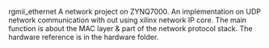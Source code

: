 rgmii_ethernet
A network project on ZYNQ7000. 
An implementation on UDP network communication with out using xilinx network IP core.
The main function is about the MAC layer & part of the network protocol stack.
The hardware reference is in the hardware folder.